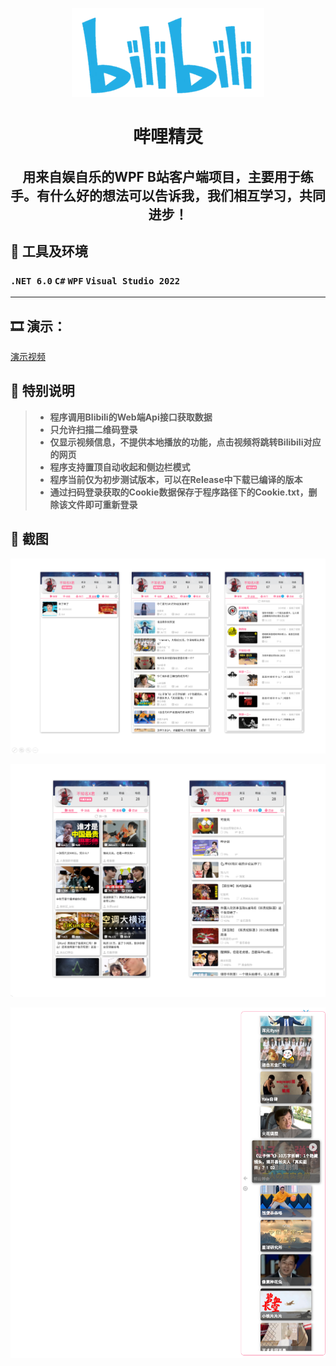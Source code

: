 <p align="center">
<img src="https://github.com/JamesBaiJun/BiliSpirit/blob/master/BiliSpirit/Images/bilibili.png"/>
<h1 align="center">哔哩精灵</h1>
</p>

<h2 align="center">用来自娱自乐的WPF B站客户端项目，主要用于练手。有什么好的想法可以告诉我，我们相互学习，共同进步！
</h2>

## 📃 工具及环境
### `.NET 6.0` `C#`  `WPF` `Visual Studio 2022`
---
## 🎞 演示：
[演示视频](https://www.bilibili.com/video/BV1od4y1g7xg)
## 💎 特别说明
> * **程序调用Blibili的Web端Api接口获取数据** 
> * **只允许扫描二维码登录** 
> * **仅显示视频信息，不提供本地播放的功能，点击视频将跳转Bilibili对应的网页** 
> * **程序支持置顶自动收起和侧边栏模式** 
> * **程序当前仅为初步测试版本，可以在Release中下载已编译的版本** 
> * **通过扫码登录获取的Cookie数据保存于程序路径下的Cookie.txt，删除该文件即可重新登录** 

## 🧩 截图
<p align="center">
<img src="https://github.com/JamesBaiJun/BiliSpirit/blob/master/BiliSpirit/image/Snipaste_1.png"/>
</p>

<p align="center">
<img src="https://github.com/JamesBaiJun/BiliSpirit/blob/master/BiliSpirit/image/Snipaste_2.png"/>
</p>

<p align="center">
<img src="https://github.com/JamesBaiJun/BiliSpirit/blob/master/BiliSpirit/image/Snipaste_3.png"/>
</p>
